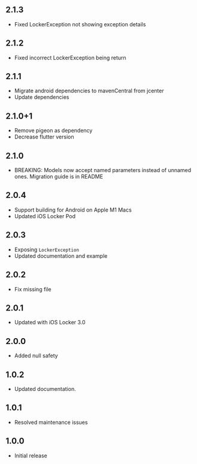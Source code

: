 ## 2.1.3

- Fixed LockerException not showing exception details

## 2.1.2

- Fixed incorrect LockerException being return

## 2.1.1

- Migrate android dependencies to mavenCentral from jcenter
- Update dependencies

## 2.1.0+1

- Remove pigeon as dependency
- Decrease flutter version

## 2.1.0

- BREAKING: Models now accept named parameters instead of unnamed ones. Migration guide is in README

## 2.0.4

- Support building for Android on Apple M1 Macs
- Updated iOS Locker Pod

## 2.0.3

- Exposing `LockerException`
- Updated documentation and example

## 2.0.2

- Fix missing file

## 2.0.1

- Updated with iOS Locker 3.0

## 2.0.0

- Added null safety

## 1.0.2

- Updated documentation.

## 1.0.1

- Resolved maintenance issues

## 1.0.0

- Initial release